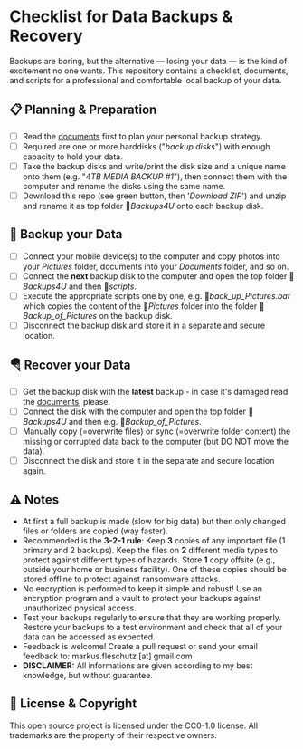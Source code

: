 Checklist for Data Backups & Recovery
=====================================

Backups are boring, but the alternative — losing your data — is the kind of excitement no one wants. This repository contains a checklist, documents, and scripts for a professional and comfortable local backup of your data.

📋 Planning & Preparation
--------------------------
- [ ] Read the [documents](docs/) first to plan your personal backup strategy.
- [ ] Required are one or more harddisks ("*backup disks*") with enough capacity to hold your data.
- [ ] Take the backup disks and write/print the disk size and a unique name onto them (e.g. "*4TB MEDIA BACKUP #1*"), then connect them with the computer and rename the disks using the same name.
- [ ] Download this repo (see green button, then '*Download ZIP*') and unzip and rename it as top folder 📁*Backups4U* onto each backup disk.

💾 Backup your Data
--------------------
- [ ] Connect your mobile device(s) to the computer and copy photos into your *Pictures* folder, documents into your *Documents* folder, and so on.
- [ ] Connect the **next** backup disk to the computer and open the top folder 📁*Backups4U* and then 📁*scripts*.
- [ ] Execute the appropriate scripts one by one, e.g. 📄*back_up_Pictures.bat* which copies the content of the 📁*Pictures* folder into the folder 📁*Backup_of_Pictures* on the backup disk.
- [ ] Disconnect the backup disk and store it in a separate and secure location.

🪂 Recover your Data
---------------------
- [ ] Get the backup disk with the **latest** backup - in case it's damaged read the [documents](docs/), please.
- [ ] Connect the disk with the computer and open the top folder 📁*Backups4U* and then e.g. 📁*Backup_of_Pictures*.
- [ ] Manually copy (=overwrite files) or sync (=overwrite folder content) the missing or corrupted data back to the computer (but DO NOT move the data).
- [ ] Disconnect the disk and store it in the separate and secure location again.

⚠️ Notes
---------
* At first a full backup is made (slow for big data) but then only changed files or folders are copied (way faster).
* Recommended is the **3-2-1 rule**: Keep **3** copies of any important file (1 primary and 2 backups). Keep the files on **2** different media types to protect against different types of hazards. Store **1** copy offsite (e.g., outside your home or business facility). One of these copies should be stored offline to protect against ransomware attacks.
* No encryption is performed to keep it simple and robust! Use an encryption program and a vault to protect your backups against unauthorized physical access.
* Test your backups regularly to ensure that they are working properly. Restore your backups to a test environment and check that all of your data can be accessed as expected.
* Feedback is welcome! Create a pull request or send your email feedback to: markus.fleschutz [at] gmail.com
* **DISCLAIMER:** All informations are given according to my best knowledge, but without guarantee.

🤝 License & Copyright
-----------------------
This open source project is licensed under the CC0-1.0 license. All trademarks are the property of their respective owners.
